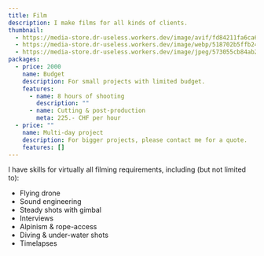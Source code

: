 ```yaml
---
title: Film
description: I make films for all kinds of clients.
thumbnail:
  - https://media-store.dr-useless.workers.dev/image/avif/fd84211fa6ca66ebd63216cd593615ea984701509ad9bda8ea2985158002201c
  - https://media-store.dr-useless.workers.dev/image/webp/518702b5ffb24708cd5a6b657ef73d90392df0bd493a4a097d44109f1364ec09
  - https://media-store.dr-useless.workers.dev/image/jpeg/573055cb84ab22846d83b8a9864c80e57e98dd4b065e4fc9a42f39c9137c2f85
packages:
  - price: 2000
    name: Budget
    description: For small projects with limited budget.
    features:
      - name: 8 hours of shooting
        description: ""
      - name: Cutting & post-production
        meta: 225.- CHF per hour
  - price: ""
    name: Multi-day project
    description: For bigger projects, please contact me for a quote.
    features: []
---
```

I have skills for virtually all filming requirements, including (but not limited to):

* Flying drone
* Sound engineering
* Steady shots with gimbal
* Interviews
* Alpinism & rope-access
* Diving & under-water shots
* Timelapses